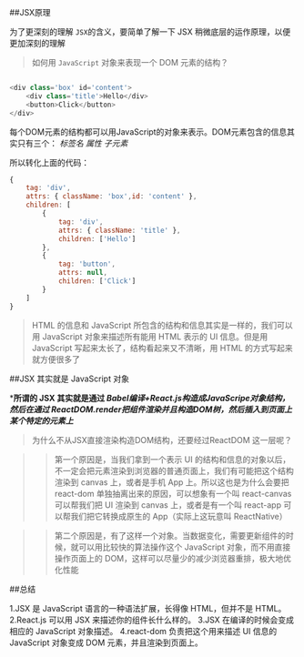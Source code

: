 ##JSX原理

为了更深刻的理解 ```JSX```的含义，要简单了解一下 JSX 稍微底层的运作原理，以便更加深刻的理解

>如何用 ```JavaScript``` 对象来表现一个 DOM 元素的结构？

```js

<div class='box' id='content'>
	<div class='title'>Hello</div>
	<button>Click</button>
</div>
```

每个DOM元素的结构都可以用JavaScript的对象来表示。DOM元素包含的信息其实只有三个： *标签名* *属性* *子元素*

所以转化上面的代码：

```js
{
	tag: 'div',
	attrs: { className: 'box',id: 'content' },
	children: [
		{
			tag: 'div',
			attrs: { className: 'title' },
			children: ['Hello']
		},
		{
			tag: 'button',
			attrs: null,
			children: ['Click']
		}
	]
}
```

>HTML 的信息和 JavaScript 所包含的结构和信息其实是一样的，我们可以用 JavaScript 对象来描述所有能用 HTML 表示的 UI 信息。但是用 JavaScript 写起来太长了，结构看起来又不清晰，用 HTML 的方式写起来就方便很多了

##JSX 其实就是 JavaScript 对象

***所谓的 JSX 其实就是通过 *Babel编译+React.js构造成JavaScripe对象结构，然后在通过 ReactDOM.render把组件渲染并且构造DOM树，然后插入到页面上某个特定的元素上***

>为什么不从JSX直接渲染构造DOM结构，还要经过ReactDOM 这一层呢？

>>第一个原因是，当我们拿到一个表示 UI 的结构和信息的对象以后，不一定会把元素渲染到浏览器的普通页面上，我们有可能把这个结构渲染到 canvas 上，或者是手机 App 上。所以这也是为什么会要把 react-dom 单独抽离出来的原因，可以想象有一个叫 react-canvas 可以帮我们把 UI 渲染到 canvas 上，或者是有一个叫 react-app 可以帮我们把它转换成原生的 App（实际上这玩意叫 ReactNative）

>>第二个原因是，有了这样一个对象。当数据变化，需要更新组件的时候，就可以用比较快的算法操作这个 JavaScript 对象，而不用直接操作页面上的 DOM，这样可以尽量少的减少浏览器重排，极大地优化性能


##总结

1.JSX 是 JavaScript 语言的一种语法扩展，长得像 HTML，但并不是 HTML。
2.React.js 可以用 JSX 来描述你的组件长什么样的。
3.JSX 在编译的时候会变成相应的 JavaScript 对象描述。
4.react-dom 负责把这个用来描述 UI 信息的 JavaScript 对象变成 DOM 元素，并且渲染到页面上。